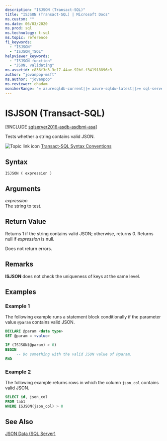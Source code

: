 ```yaml
---
description: "ISJSON (Transact-SQL)"
title: "ISJSON (Transact-SQL) | Microsoft Docs"
ms.custom: ""
ms.date: 06/03/2020
ms.prod: sql
ms.technology: t-sql
ms.topic: reference
f1_keywords: 
  - "ISJSON"
  - "ISJSON_TSQL"
helpviewer_keywords: 
  - "ISJSON function"
  - "JSON, validating"
ms.assetid: c836f3d3-3e17-44ae-92bf-f341918896c3
author: "jovanpop-msft"
ms.author: "jovanpop"
ms.reviewer: chadam
monikerRange: "= azuresqldb-current||= azure-sqldw-latest||>= sql-server-2016||>= sql-server-linux-2017"
---
```

# ISJSON (Transact-SQL)
[!INCLUDE [sqlserver2016-asdb-asdbmi-asa](../../includes/applies-to-version/sqlserver2016-asdb-asdbmi-asa.md)]

  Tests whether a string contains valid JSON.  
  
 ![Topic link icon](../../database-engine/configure-windows/media/topic-link.gif "Topic link icon") [Transact-SQL Syntax Conventions](../../t-sql/language-elements/transact-sql-syntax-conventions-transact-sql.md)  
  
## Syntax  
  
```syntaxsql  
ISJSON ( expression )  
```  
  
## Arguments
 *expression*  
 The string to test.  
  
## Return Value  
 Returns 1 if the string contains valid JSON; otherwise, returns 0. Returns null if *expression* is null.  
  
 Does not return errors.  
  
## Remarks  
 **ISJSON** does not check the uniqueness of keys at the same level.  
  
## Examples  
  
### Example 1  
The following example runs a statement block conditionally if the parameter value `@param` contains valid JSON.  
  
```sql  
DECLARE @param <data type>
SET @param = <value>

IF (ISJSON(@param) > 0)  
BEGIN  
     -- Do something with the valid JSON value of @param.  
END
```  
  
### Example 2  
The following example returns rows in which the column `json_col` contains valid JSON.  
  
```sql  
SELECT id, json_col
FROM tab1
WHERE ISJSON(json_col) > 0 
```  
  
## See Also  
 [JSON Data &#40;SQL Server&#41;](../../relational-databases/json/json-data-sql-server.md)  
  
  
